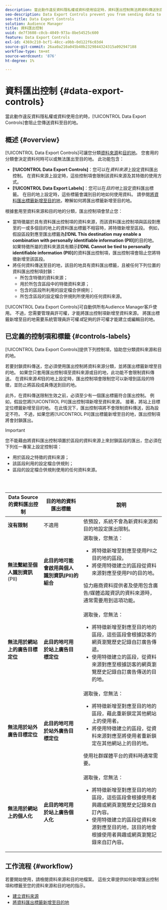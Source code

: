 ```yaml
---
description: 當此動作違反資料隱私權或資料使用協定時，資料匯出控制無法將資料傳送到目的地。
seo-description: Data Export Controls prevent you from sending data to destinations when this action violates data privacy or data use agreements.
seo-title: Data Export Controls
solution: Audience Manager
title: 資料匯出控制
uuid: de7f3608-c0cb-4049-973a-8be54525c600
feature: Data Export Controls
exl-id: 4369c210-bcf1-48cc-a9bb-0d122f6c03d4
source-git-commit: 26aa0a210a045b40b2329844324315a092947188
workflow-type: tm+mt
source-wordcount: '876'
ht-degree: 1%

---
```


# 資料匯出控制 {#data-export-controls}

當此動作違反資料隱私權或資料使用合約時，[!UICONTROL Data Export Controls]會阻止您傳送資料至目的地。

## 概述 {#overview}

[!UICONTROL Data Export Controls]可讓您分類[資料來源](../features/datasources-list-and-settings.md#data-sources-list-and-settings)和[目的地](../features/destinations/destinations.md)。 您套用的分類會決定資料何時可以或無法匯出至目的地。 此功能包含：

* **[!UICONTROL Data Export Controls]**：您可以在&#x200B;*資料來源*&#x200B;上設定資料匯出控制。 在資料來源上設定時，這些控制項會限制該資料來源及其特徵的使用方式。
* **[!UICONTROL Data Export Labels]**：您可以在&#x200B;*目的地*&#x200B;上設定資料匯出標籤。 在目的地上設定時，這些標籤會識別目的地如何使用資料。 請參閱[將資料匯出標籤新增至目的地](/help/using/features/destinations/add-data-export-labels.md)，瞭解如何將匯出標籤新增至目的地。

根據套用至資料來源和目的地的分類，匯出控制項會禁止您：

* 當特徵屬於具有資料匯出控制項的資料來源，而該資料匯出控制項與區段對應至的一或多個目的地上的資料匯出標籤不相容時，將特徵新增至區段。
例如，假設區段對應至匯出標籤為&#x200B;**[!DNL This destination may enable a combination with personally identifiable information (PII)]**&#x200B;的目的地。 如果特徵所屬的資料來源具有顯示&#x200B;**[!DNL Cannot be tied to personally identifiable information (PII)]**&#x200B;的資料匯出控制項，匯出控制項會阻止您將特徵新增至該區段。
* 將任何資料傳送至目的地，該目的地具有資料匯出標籤，且被任何下列位置的資料匯出控制項封鎖：
   * 所包含特徵的資料來源；
   * 用於所包含區段中的特徵資料來源；
   * 包含的區段所利用的設定檔合併規則；
   * 所包含區段的設定檔合併規則所使用的任何資料來源。

[!UICONTROL Data Export Controls]可自動供所有Audience Manager客戶使用。 不過，您需要管理員許可權，才能將匯出控制項新增至資料來源。 將匯出標籤新增至目的地需要系統管理員許可權&#x200B;*或*&#x200B;足夠的許可權才能建立或編輯目的地。

## 已定義的控制項和標籤 {#controls-labels}

[!UICONTROL Data Export Controls]提供下列控制項，協助您分類資料來源和目的地。

若要封鎖資料傳送，您必須使用匯出控制將資料來源分類，並將匯出標籤新增至目的地。 如果您只套用匯出控制項至資料來源或目的地，此功能不會限制資料傳送。 在資料來源&#x200B;*和*&#x200B;目的地上設定時，匯出控制項會限制您可以新增到區段的特徵，並防止將區段成員傳送到目的地。

此外，在資料傳送限制生效之前，必須至少有一個匯出標籤符合匯出控制。 例如，假設您將[!UICONTROL PII]匯出控制項新增至資料來源。 接著，將站上目標定位標籤新增至目的地。 在此情況下，匯出控制項將不會限制資料傳送，因為設定不符。 不過，如果您將[!UICONTROL PII]匯出標籤新增至目的地，匯出控制項將會封鎖匯出。

>[!IMPORTANT]
>
>您不能藉由將資料匯出控制項置於區段的資料來源上來封鎖區段的匯出，您必須在下列任一專案上設定控制項：
> * 用於區段之特徵的資料來源；
> * 該區段利用的設定檔合併規則；
> * 區段的設定檔合併規則使用的任何資料來源。

<br> 

<table id="table_7D1F0270B5604A82B96A13CC49C937C0"> 
 <thead> 
  <tr> 
   <th colname="col1" class="entry"> Data Source的資料匯出控制 </th> 
   <th colname="col2" class="entry"> 目的地的資料匯出標籤 </th> 
   <th colname="col3" class="entry"> 說明 </th> 
  </tr> 
 </thead>
 <tbody> 
  <tr> 
   <td colname="col1"> <b><span class="uicontrol">沒有限制</span></b> </td> 
   <td colname="col2"> 不適用 </td> 
   <td colname="col3"> 依預設，系統不會為新資料來源和目的地設定匯出限制。 </td> 
  </tr> 
  <tr> 
   <td colname="col1"> <b><span class="uicontrol">無法繫結至個人識別資訊</span></b> (PII) </td> 
   <td colname="col2"> <b><span class="uicontrol">此目的地可能會啟用與個人識別資訊(PII)的組合</span></b> </td> 
   <td colname="col3">選取後，您無法： 
    <ul id="ul_0D5A4D0373374217A4BACDFC3BB2F79D"> 
     <li id="li_C32FC26C6E814412A1C73B840E81BB68">將特徵新增至對應至使用PII之目的地的區段。 </li> 
     <li id="li_BF4FD10807AF4E109CEA22FBD3F6F9B3">將使用特徵建立的區段從資料來源對應至使用PII的目的地。 </li> 
    </ul> <p>協力廠商資料提供者及使用包含廣告/媒體追蹤資訊的資料來源時，通常需要用到這項功能。 </p> </td> 
  </tr> 
  <tr> 
   <td colname="col1"> <b><span class="uicontrol">無法用於網站上的廣告目標定位</span></b> </td> 
   <td colname="col2"> <b><span class="uicontrol">此目的地可用於站上廣告目標定位</span></b> </td> 
   <td colname="col3">選取後，您無法： 
    <ul id="ul_5B17972E7E0C424A833AD540DFF3CBF2"> 
     <li id="li_05810CEAC8CB4616BB2D52DDDADA84A8">將特徵新增至對應至目的地的區段，這些區段會根據訪客的網頁瀏覽歷史記錄自訂廣告傳遞。 </li> 
     <li id="li_B2C3479ECEA74F49B9A2CFDDEE128DF3">使用特徵建立的區段，從資料來源對應至根據訪客的網頁瀏覽歷史記錄自訂廣告傳送的目的地。 </li> 
    </ul> </td> 
  </tr> 
  <tr> 
   <td colname="col1"> <b><span class="uicontrol">無法用於站外廣告目標定位</span></b> </td> 
   <td colname="col2"> <b><span class="uicontrol">此目的地可用於站外廣告目標定位</span></b> </td> 
   <td colname="col3">選取後，您無法： 
    <ul id="ul_B9352FF5282C481BA3A24C581217A156"> 
     <li id="li_0F89583A603D4CD8804724954CFD52C6">將特徵新增至對應至目的地的區段，藉此重新鎖定其他網站上的使用者。 </li> 
     <li id="li_ABDD8BEDE9AF411695C7BDF9AE522BA7">將使用特徵建立的區段，從資料來源對應至將使用者重新鎖定在其他網站上的目的地。 </li> 
    </ul> <p>使用社群媒體平台的資料時通常需要。 </p> </td> 
  </tr> 
  <tr> 
   <td colname="col1"> <b><span class="uicontrol">無法用於網站上的個人化</span></b> </td> 
   <td colname="col2"> <b><span class="uicontrol">此目的地可用於站上廣告個人化</span></b> </td> 
   <td colname="col3">選取後，您無法： 
    <ul id="ul_3360EB209E07402A863F0E7473B99D3F"> 
     <li id="li_88B3842B67E040EB9DC0BBEB8E5EC251">將特徵新增至對應至目的地的區段，這些區段會根據使用者興趣或網頁瀏覽歷史記錄來自訂內容。 </li> 
     <li id="li_6506254CCE6546039A3D82B60368C8B4">使用特徵建立的區段從資料來源對應至目的地，該目的地會根據使用者興趣或網頁瀏覽記錄來自訂內容。 </li> 
    </ul> </td> 
  </tr> 
 </tbody> 
</table>

## 工作流程 {#workflow}

若要開始使用，請檢閱資料來源和目的地檔案。 這些文章提供如何新增匯出控制項和標籤至您的資料來源和目的地的指示。

* [建立資料來源](../features/manage-datasources.md#create-data-source)
* [將資料匯出標籤新增至目的地](../features/destinations/add-data-export-labels.md)
